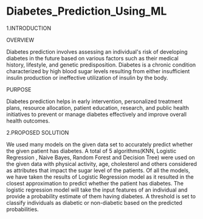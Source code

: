 # Diabetes_Prediction_Using_ML

1.INTRODUCTION

OVERVIEW

Diabetes prediction involves assessing an individual's risk of developing diabetes in the future based on various factors such as their medical history, lifestyle, and genetic predisposition. Diabetes is a chronic condition characterized by high blood sugar levels resulting from either insufficient insulin production or ineffective utilization of insulin by the body.

PURPOSE

Diabetes prediction helps in early intervention, personalized treatment plans, resource allocation, patient education, research, and public health initiatives to prevent or manage diabetes effectively and improve overall health outcomes.

2.PROPOSED SOLUTION

We used many models on the given data set to accurately predict whether the given patient has diabetes. A total of 5 algorithms(KNN, Logistic Regression , Naive Bayes, Random Forest and Decision Tree) were used on the given data with physical activity, age, cholesterol and others considered as attributes that impact the sugar level of the patients. Of all the models, we have taken the results of Logistic Regression model as it resulted in the closest approximation to predict whether the patient has diabetes. The logistic regression model will take the input features of an individual and provide a probability estimate of them having diabetes. A threshold is set to classify individuals as diabetic or non-diabetic based on the predicted probabilities.
